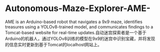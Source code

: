 # Autonomous-Maze-Explorer-AME-
AME is an Arduino-based robot that navigates a 9x9 maze, identifies treasures using a YOLOv8-trained model, and communicates findings to a Tomcat-based website for real-time updates.自动迷宫探索者是一个基于Arduino的机器人，通过YOLOv8训练的模型在9x9的迷宫中识别宝藏，并将发现的信息实时更新到基于Tomcat的localhost网站上。
